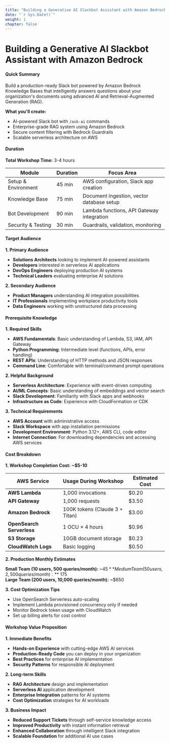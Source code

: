 ```yaml
---
title: "Building a Generative AI Slackbot Assistant with Amazon Bedrock"
date: "`r Sys.Date()`"
weight: 1
chapter: false
---
```


# Building a Generative AI Slackbot Assistant with Amazon Bedrock

#### Quick Summary

Build a production-ready Slack bot powered by Amazon Bedrock Knowledge Bases that intelligently answers questions about your organization's documents using advanced AI and Retrieval-Augmented Generation (RAG).

**What you'll create:**

- AI-powered Slack bot with `/ask-ai` commands
- Enterprise-grade RAG system using Amazon Bedrock
- Secure content filtering with Bedrock Guardrails
- Scalable serverless architecture on AWS

#### Duration

**Total Workshop Time:** 3-4 hours

| Module              | Duration | Focus Area                                |
| ------------------- | -------- | ----------------------------------------- |
| Setup & Environment | 45 min   | AWS configuration, Slack app creation     |
| Knowledge Base      | 75 min   | Document ingestion, vector database setup |
| Bot Development     | 90 min   | Lambda functions, API Gateway integration |
| Security & Testing  | 30 min   | Guardrails, validation, monitoring        |

#### Target Audience

**1. Primary Audience**

- **Solutions Architects** looking to implement AI-powered assistants
- **Developers** interested in serverless AI applications
- **DevOps Engineers** deploying production AI systems
- **Technical Leaders** evaluating enterprise AI solutions

**2. Secondary Audience**

- **Product Managers** understanding AI integration possibilities
- **IT Professionals** implementing workplace productivity tools
- **Data Engineers** working with unstructured data processing

#### Prerequisite Knowledge

**1. Required Skills**

- **AWS Fundamentals**: Basic understanding of Lambda, S3, IAM, API Gateway
- **Python Programming**: Intermediate level (functions, APIs, error handling)
- **REST APIs**: Understanding of HTTP methods and JSON responses
- **Command Line**: Comfortable with terminal/command prompt operations

**2. Helpful Background**

- **Serverless Architecture**: Experience with event-driven computing
- **AI/ML Concepts**: Basic understanding of embeddings and vector search
- **Slack Development**: Familiarity with Slack apps and webhooks
- **Infrastructure as Code**: Experience with CloudFormation or CDK

**3. Technical Requirements**

- **AWS Account** with administrative access
- **Slack Workspace** with app installation permissions
- **Development Environment**: Python 3.12+, AWS CLI, code editor
- **Internet Connection**: For downloading dependencies and accessing AWS services

#### Cost Breakdown

**1. Workshop Completion Cost: ~$5-10**

| AWS Service               | Usage During Workshop          | Estimated Cost |
| ------------------------- | ------------------------------ | -------------- |
| **AWS Lambda**            | 1,000 invocations              | $0.20          |
| **API Gateway**           | 1,000 requests                 | $3.50          |
| **Amazon Bedrock**        | 100K tokens (Claude 3 + Titan) | $3.00          |
| **OpenSearch Serverless** | 1 OCU × 4 hours                | $0.96          |
| **S3 Storage**            | 10GB document storage          | $0.23          |
| **CloudWatch Logs**       | Basic logging                  | $0.50          |

**2. Production Monthly Estimates**

**Small Team (10 users, 500 queries/month):** ~$45
**Medium Team (50 users, 2,500 queries/month):** ~$175  
**Large Team (200 users, 10,000 queries/month):** ~$650

**3. Cost Optimization Tips**

- Use OpenSearch Serverless auto-scaling
- Implement Lambda provisioned concurrency only if needed
- Monitor Bedrock token usage with CloudWatch
- Set up billing alerts for cost control

#### Workshop Value Proposition

**1. Immediate Benefits**

- **Hands-on Experience** with cutting-edge AWS AI services
- **Production-Ready Code** you can deploy in your organization
- **Best Practices** for enterprise AI implementation
- **Security Patterns** for responsible AI deployment

**2. Long-term Skills**

- **RAG Architecture** design and implementation
- **Serverless AI** application development
- **Enterprise Integration** patterns for AI systems
- **Cost Optimization** strategies for AI workloads

**3. Business Impact**

- **Reduced Support Tickets** through self-service knowledge access
- **Improved Productivity** with instant information retrieval
- **Enhanced Collaboration** through intelligent Slack integration
- **Scalable Foundation** for additional AI use cases
